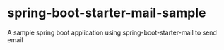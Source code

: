 # spring-boot-starter-mail-sample

A sample spring boot application using spring-boot-starter-mail to send email
